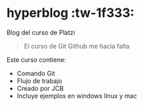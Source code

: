 # hyperblog :tw-1f333:
Blog del curso de Platzi
> El curso de Git Github me hacía falta

Este curso contiene:
* Comando Git
* Flujo de trabajo
* Creado por JCB
* Incluye ejemplos en windows linux y mac